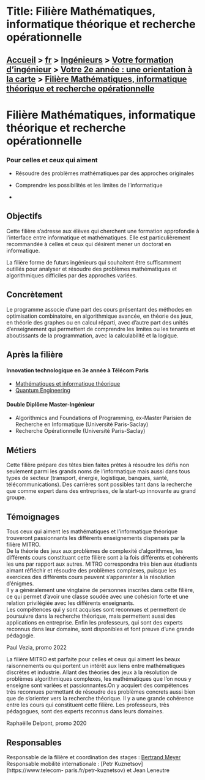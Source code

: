 # Title: Filière Mathématiques, informatique théorique et recherche opérationnelle

## [Accueil](https://www.telecom-paris.fr "https://www.telecom-paris.fr") > [fr](https://www.telecom-paris.fr/fr "fr") > [Ingénieurs](https://www.telecom-paris.fr/fr/ingenieur "Ingénieurs") > [Votre formation d’ingénieur](https://www.telecom-paris.fr/fr/ingenieur/formation "Votre formation d’ingénieur") > [Votre 2e année : une orientation à la carte](https://www.telecom-paris.fr/fr/ingenieur/formation/2e-annee-orientation "Votre 2e année : une orientation à la carte") > [Filière Mathématiques, informatique théorique et recherche opérationnelle](https://www.telecom-paris.fr/fr/ingenieur/formation/2e-annee-orientation/mathematiques-informatique-theorique-recherche-operationnelle)

[](https://www.telecom-paris.fr/fr/accueil)

# Filière Mathématiques, informatique théorique et recherche opérationnelle

### Pour celles et ceux qui aiment

  * Résoudre des problèmes mathématiques par des approches originales
  * Comprendre les possibilités et les limites de l’informatique

  * 

## Objectifs

Cette filière s’adresse aux élèves qui cherchent une formation approfondie à
l’interface entre informatique et mathématiques. Elle est particulièrement
recommandée à celles et ceux qui désirent mener un doctorat en informatique.

La filière forme de futurs ingénieurs qui souhaitent être suffisamment
outillés pour analyser et résoudre des problèmes mathématiques et
algorithmiques difficiles par des approches variées.

## Concrètement

Le programme associe d’une part des cours présentant des méthodes en
optimisation combinatoire, en algorithmique avancée, en théorie des jeux, en
théorie des graphes ou en calcul réparti, avec d’autre part des unités
d’enseignement qui permettent de comprendre les limites ou les tenants et
aboutissants de la programmation, avec la calculabilité et la logique.

## Après la filière

#### Innovation technologique en 3e année à Télécom Paris

  * [Mathématiques et informatique théorique](https://www.telecom-paris.fr/fr/ingenieur/formation/3e-annee-carriere/mathematiques-informatique-theorique)
  * [Quantum Engineering](https://www.telecom-paris.fr/fr/ingenieur/votre-formation-dingenieur/votre-3e-annee-preparez-votre-carriere/quantum-engineering)

#### Double Diplôme Master-Ingénieur

  * Algorithmics and Foundations of Programming, ex-Master Parisien de Recherche en Informatique (Université Paris-Saclay)
  * Recherche Opérationnelle (Université Paris-Saclay)

## Métiers

Cette filière prépare des têtes bien faites prêtes à résoudre les défis non
seulement parmi les grands noms de l’informatique mais aussi dans tous types
de secteur (transport, énergie, logistique, banques, santé,
télécommunications). Des carrières sont possibles tant dans la recherche que
comme expert dans des entreprises, de la start-up innovante au grand groupe.

## Témoignages

Tous ceux qui aiment les mathématiques et l’informatique théorique trouveront
passionnants les différents enseignements dispensés par la filière MITRO.  
De la théorie des jeux aux problèmes de complexité d’algorithmes, les
différents cours constituant cette filière sont à la fois différents et
cohérents les uns par rapport aux autres. MITRO correspondra très bien aux
étudiants aimant réfléchir et résoudre des problèmes complexes, puisque les
exercices des différents cours peuvent s’apparenter à la résolution d’énigmes.  
Il y a généralement une vingtaine de personnes inscrites dans cette filière,
ce qui permet d’avoir une classe soudée avec une cohésion forte et une
relation privilégiée avec les différents enseignants.  
Les compétences qui y sont acquises sont reconnues et permettent de poursuivre
dans la recherche théorique, mais permettent aussi des applications en
entreprise. Enfin les professeurs, qui sont des experts reconnus dans leur
domaine, sont disponibles et font preuve d’une grande pédagogie.

Paul Vezia, promo 2022

La filière MITRO est parfaite pour celles et ceux qui aiment les beaux
raisonnements ou qui portent un intérêt aux liens entre mathématiques
discrètes et industrie. Allant des théories des jeux à la résolution de
problèmes algorithmiques complexes, les mathématiques que l’on nous y enseigne
sont variées et passionnantes.On y acquiert des compétences très reconnues
permettant de résoudre des problèmes concrets aussi bien que de s’orienter
vers la recherche théorique. Il y a une grande cohérence entre les cours qui
constituent cette filière. Les professeurs, très pédagogues, sont des experts
reconnus dans leurs domaines.

Raphaëlle Delpont, promo 2020

## Responsables

Responsable de la filière et coordination des stages : [Bertrand
Meyer](https://www.telecom-paris.fr/bertrand-meyer)  
Responsable mobilité internationale : [Petr Kuznetsov](https://www.telecom-
paris.fr/petr-kuznetsov) et Jean Leneutre

